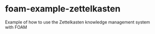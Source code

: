 # foam-example-zettelkasten
Example of how to use the Zettelkasten knowledge management system with FOAM
